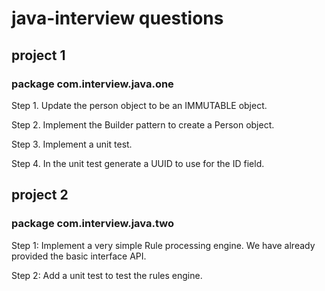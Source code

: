 # java-interview questions

## project 1
### package com.interview.java.one

Step 1. Update the person object to be an IMMUTABLE object.

Step 2. Implement the Builder pattern to create a Person object.

Step 3. Implement a unit test.

Step 4. In the unit test generate a UUID to use for the ID field.


## project 2
### package com.interview.java.two

Step 1: Implement a very simple Rule processing engine. We have already provided the basic interface API.

Step 2: Add a unit test to test the rules engine.
